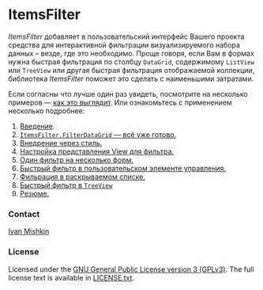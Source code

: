 # ItemsFilter
*ItemsFilter* добавляет в пользовательский интерфейс Вашего проекта средства для интерактивной фильтрации визуализируемого набора данных – везде, где это необходимо. 
Проще говоря, если Вам в формах нужна быстрая фильтрация по столбцу `DataGrid`, содержимому `ListView` или `TreeView` или другая быстрая фильтрация отображаемой коллекции, библиотека *ItemsFilter* поможет это сделать с наименьшими затратами.

Если согласны что лучше один раз увидеть, посмотрите на несколько примеров — [как это выглядит](ExamplesOfQuickFilterView.md "Несколько примеров, как могут выглядеть стандартные элементы управления с возможностью быстрой фильтрации.").
Или ознакомьтесь с применением несколько подробнее:

1. [Введение](ALittleBackground.md "Немного предыстории: Предпосылки для использования. Детали реализации.").
1. [`ItemsFilter.FilterDataGrid` — всё уже готово.](Examle1.EmployeesView.md "Использование готового элемента управления FilterDataGrid (EmployeesView)")
1. [Внедрение через стиль.](Examle2.CategoriesView.md "Внедрение в DataGrid через стиль (CategoriesView)")
1. [Настройка представления View для фильтра.](Examle3.ProductsView.md "Настройка внешнего вида фильтра. (ProductsView)")
1. [Один фильтр на несколько форм.](Examle4.ProductsView.md "Использование представления коллекции c фильтром в нескольких местах. (ProductsView)")
1. [Быстрый фильтр в пользовательском элементе управления.](Examle5.OrdersView.md "Фильтрация элементов в пользовательском элементе управления. (OrdersView)")
1. [Фильрация в раскрываемом списке.](Examle6.OrdersView.md "Фильтрация элементов в ComboBox. (OrdersView)")
1. [Быстрый фильтр в `TreeView`](Examle7.CustomersView.md "Фильтрация элементов в TreeView. (CustomersView)")
1. [Резюме.](Summary.md "О библиотеке. Кратко и по существу")

### Contact

[Ivan Mishkin](mailto:Mishkin_Ivan@mail.ru)

### License

Licensed under the [GNU General Public License version 3 (GPLv3)](https://www.gnu.org/licenses/gpl-3.0.html).
The full license text is available in [LICENSE.txt](https://github.com/MishkinIN/ItemsFilter/blob/master/LICENSE).